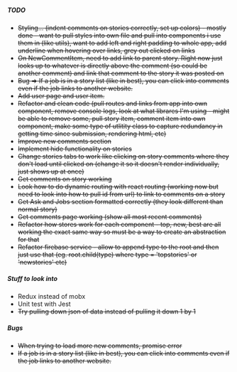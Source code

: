 ##### TODO
+ ~~Styling... (indent comments on stories correctly, set up colors) - mostly done - want to pull styles into own file and pull into components i use them in (like utils), want to add left and right padding to whole app, add underline when hovering over links, grey out clicked on links~~
+ ~~On NewCommentItem, need to add link to parent story. Right now just looks up to whatever is directly above the comment (so could be another comment) and link that comment to the story it was posted on~~
+ ~~Bug => If a job is in a story list (like in best), you can click into comments even if the job links to another website.~~
+ ~~Add user page and user item.~~
+ ~~Refactor and clean code (pull routes and links from app into own component, remove console logs, look at what librares I'm using - might be able to remove some, pull story item, comment item into own component, make some type of utlitity class to capture redundancy in getting time since submission, rendering html, etc)~~
+ ~~Improve new comments section~~
+ ~~Implement hide functionality on stories~~
+ ~~Change stories tabs to work like clicking on story comments where they don't load until clicked on (change it so it doesn't render individually, just shows up at once)~~
+ ~~Get comments on story working~~
+ ~~Look how to do dynamic routing with react routing (working now but need to look into how to pull id from url) to link to comments on a story~~
+ ~~Get Ask and Jobs section formatted correctly (they look different than normal story)~~
+ ~~Get comments page working (show all most recent comments)~~
+ ~~Refactor how stores work for each component - top, new, best are all working the exact same way so must be a way to create an abstraction for that~~
+ ~~Refactor firebase service - allow to append type to the root and then just use that (eg. root.child(type) where type = 'topstories' or 'newstories' etc)~~

##### Stuff to look into
+ Redux instead of mobx
+ Unit test with Jest
+ ~~Try pulling down json of data instead of pulling it down 1 by 1~~

##### Bugs
+ ~~When trying to load more new comments, promise error~~
+ ~~If a job is in a story list (like in best), you can click into comments even if the job links to another website.~~